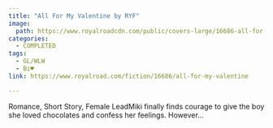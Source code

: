 ```yaml
---
title: "All For My Valentine by RYF"
image:
  path: https://www.royalroadcdn.com/public/covers-large/16686-all-for-my-valentine.jpg
categories:
  - COMPLETED
tags:
  - GL/WLW
  - Bi♥
link: https://www.royalroad.com/fiction/16686/all-for-my-valentine

---
```

Romance, Short Story, Female LeadMiki finally finds courage to give the boy she loved chocolates and confess her feelings. However…

